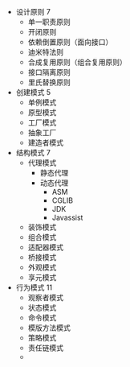 - 设计原则 7
	- 单一职责原则
	- 开闭原则
	- 依赖倒置原则（面向接口）
	- 迪米特法则
	- 合成复用原则（组合复用原则）
	- 接口隔离原则
	- 里氏替换原则
- 创建模式 5
	- 单例模式
	- 原型模式
	- 工厂模式
	- 抽象工厂
	- 建造者模式
- 结构模式 7
	- 代理模式
		- 静态代理
		- 动态代理
			- ASM
			- CGLIB
			- JDK
			- Javassist
	- 装饰模式
	- 组合模式
	- 适配器模式
	- 桥接模式
	- 外观模式
	- 享元模式
- 行为模式 11
	- 观察者模式
	- 状态模式
	- 命令模式
	- 模版方法模式
	- 策略模式
	- 责任链模式
	-